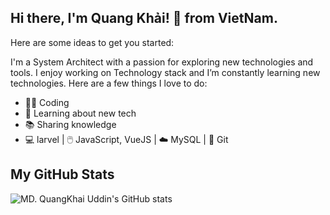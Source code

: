 ## Hi there, I'm Quang Khải! 👋 from VietNam.
Here are some ideas to get you started:

I'm a System Architect with a passion for exploring new technologies and tools. I enjoy working on Technology stack and I’m constantly learning new technologies. Here are a few things I love to do:

- 👨‍💻 Coding
- 🌱 Learning about new tech
- 📚 Sharing knowledge
- 💻 larvel | 🖱️ JavaScript, VueJS | ☁️ MySQL | 🔧 Git

## My GitHub Stats
![MD. QuangKhai Uddin's GitHub stats](https://github-readme-stats.vercel.app/api?username=mahbubumithu&show_icons=true&theme=radical)


